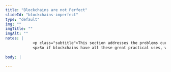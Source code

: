```yaml
--- 
title: "Blockchains are not Perfect"
slideId: "blockchains-imperfect"
type: "default"
img: ""
imgTitle: ""
imgAlt: ""
notes: | 
            <p class="subtitle">This section addresses the problems currently holding back the advancement of blockchain technology.</p>
            <p>So if blockchains have all these great practical uses, what&apos;s holding them back?</p>
        
body: | 
        
---
```

